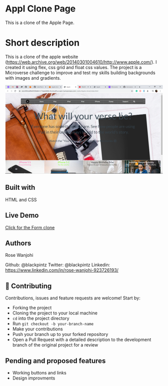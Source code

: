 # Appl Clone Page
This is a clone of the Apple Page.

# Short description
This is a clone of the apple website (https://web.archive.org/web/20140301004610/http://www.apple.com/). I created it using flex, css grid and 
float css values. 
The project is a Microverse challenge to improve and test my skills building backgrounds with images and gradients.


![screenshot](images/screenshot.png)

## Built with
HTML and CSS

## Live Demo
[Click for the Form clone](https://raw.githack.com/blackpintz/Apple-clone/home-page/index.html)


## Authors
Rose Wanjohi

Github: @blackpintz
Twitter: @blackpintz
Linkedin: https://www.linkedin.com/in/rose-wanjohi-923726193/


## 🤝 Contributing

Contributions, issues and feature requests are welcome! Start by:
* Forking the project
* Cloning the project to your local machine
* `cd` into the project directory
* Run `git checkout -b your-branch-name`
* Make your contributions
* Push your branch up to your forked repository
* Open a Pull Request with a detailed description to the development branch of the original project for a review

## Pending and proposed features
* Working buttons and links
* Design improvments